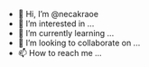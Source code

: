 - 👋 Hi, I’m @necakraoe
- 👀 I’m interested in ...
- 🌱 I’m currently learning ...
- 💞️ I’m looking to collaborate on ...
- 📫 How to reach me ...

<!---
necakraoe/necakraoe is a ✨ special ✨ repository because its `README.md` (this file) appears on your GitHub profile.
You can click the Preview link to take a look at your changes.
--->
